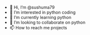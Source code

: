 - 👋 Hi, I’m @sushuma79
- 👀 I’m interested in python coding    
- 🌱 I’m currently learning python    
- 💞️ I’m looking to collaborate on python
- 📫 How to reach me projects

<!---
sushuma79/sushuma79 is a ✨ special ✨ repository because its `README.md` (this file) appears on your GitHub profile.
You can click the Preview link to take a look at your changes.
--->
